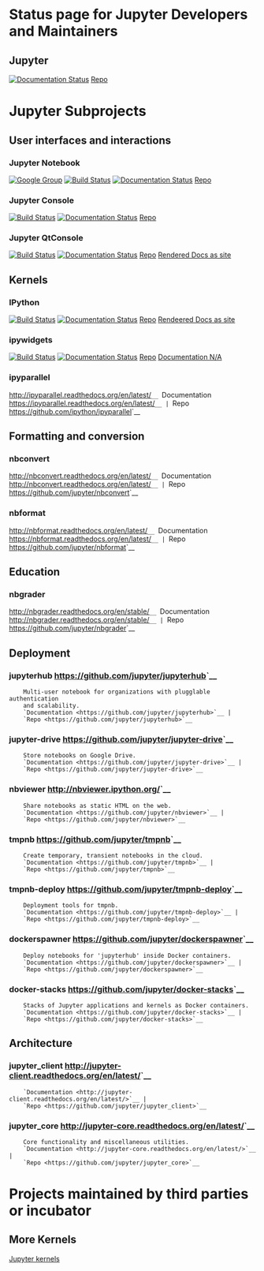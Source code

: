 # Status page for Jupyter Developers and Maintainers

## Jupyter
[![Documentation Status](https://readthedocs.org/projects/jupyter/badge/?version=latest)](http://jupyter.readthedocs.org/en/latest/?badge=latest)
[Repo](https://github.com/jupyter/jupyter)

# Jupyter Subprojects
## User interfaces and interactions

### Jupyter Notebook
[![Google Group](https://img.shields.io/badge/-Google%20Group-lightgrey.svg)](https://groups.google.com/forum/#!forum/jupyter)
[![Build Status](https://travis-ci.org/jupyter/notebook.svg?branch=master)](https://travis-ci.org/jupyter/notebook)
[![Documentation Status](https://readthedocs.org/projects/jupyter-notebook/badge/?version=latest)](http://jupyter-notebook.readthedocs.org/en/latest/?badge=latest)
[Repo](https://github.com/jupyter/notebook)

### Jupyter Console
[![Build Status](https://travis-ci.org/jupyter/jupyter_console.svg?branch=master)](https://travis-ci.org/jupyter/jupyter_console)
[![Documentation Status](https://readthedocs.org/projects/jupyter-console/badge/?version=latest)](http://jupyter-console.readthedocs.org/en/latest/?badge=latest)
[Repo](https://github.com/jupyter/jupyter_console)

### Jupyter QtConsole
[![Build Status](https://travis-ci.org/jupyter/qtconsole.svg?branch=master)](https://travis-ci.org/jupyter/qtconsole)
[![Documentation Status](https://readthedocs.org/projects/qtconsole/badge/?version=latest)](http://qtconsole.readthedocs.org/en/latest/?badge=latest)
[Repo](https://github.com/jupyter/qtconsole)
[Rendered Docs as site](http://jupyter.org/qtconsole/stable/)

## Kernels

### IPython
[![Build Status](https://travis-ci.org/ipython/ipython.svg?branch=master)](https://travis-ci.org/ipython/ipython)
[![Documentation Status](https://readthedocs.org/projects/ipython/badge/?version=latest)](http://ipython.readthedocs.org/en/latest/?badge=latest)
[Repo](https://github.com/ipython/ipython)
[Rendeered Docs as site](https://ipython.org/documentation.html)

### ipywidgets
[![Build Status](https://travis-ci.org/jupyter/jupyter_console.svg?branch=master)](https://travis-ci.org/jupyter/jupyter_console)
[![Documentation Status](https://readthedocs.org/projects/ipywidgets/badge/?version=latest)](http://ipywidgets.readthedocs.org/en/latest/?badge=latest)
[Repo](https://github.com/ipython/ipywidgets)
[Documentation N/A](https://github.com/ipython/ipywidgets)

### ipyparallel
 <http://ipyparallel.readthedocs.org/en/latest/>`__
        `Documentation <https://ipyparallel.readthedocs.org/en/latest/>`__ |
        `Repo <https://github.com/ipython/ipyparallel>`__

## Formatting and conversion

### nbconvert
 <http://nbconvert.readthedocs.org/en/latest/>`__
        `Documentation <http://nbconvert.readthedocs.org/en/latest/>`__ |
        `Repo <https://github.com/jupyter/nbconvert>`__

### nbformat
 <http://nbformat.readthedocs.org/en/latest/>`__
        `Documentation <https://nbformat.readthedocs.org/en/latest/>`__ |
        `Repo <https://github.com/jupyter/nbformat>`__


## Education

### nbgrader
 <http://nbgrader.readthedocs.org/en/stable/>`__
        `Documentation <http://nbgrader.readthedocs.org/en/stable/>`__ |
        `Repo <https://github.com/jupyter/nbgrader>`__


## Deployment

### jupyterhub <https://github.com/jupyter/jupyterhub>`__
        Multi-user notebook for organizations with plugglable authentication
        and scalability.
        `Documentation <https://github.com/jupyter/jupyterhub>`__ |
        `Repo <https://github.com/jupyter/jupyterhub>`__

### jupyter-drive <https://github.com/jupyter/jupyter-drive>`__
        Store notebooks on Google Drive.
        `Documentation <https://github.com/jupyter/jupyter-drive>`__ |
        `Repo <https://github.com/jupyter/jupyter-drive>`__

### nbviewer <http://nbviewer.ipython.org/>`__
        Share notebooks as static HTML on the web.
        `Documentation <https://github.com/jupyter/nbviewer>`__ |
        `Repo <https://github.com/jupyter/nbviewer>`__

### tmpnb <https://github.com/jupyter/tmpnb>`__
        Create temporary, transient notebooks in the cloud.
        `Documentation <https://github.com/jupyter/tmpnb>`__ |
        `Repo <https://github.com/jupyter/tmpnb>`__

### tmpnb-deploy <https://github.com/jupyter/tmpnb-deploy>`__
        Deployment tools for tmpnb.
        `Documentation <https://github.com/jupyter/tmpnb-deploy>`__ |
        `Repo <https://github.com/jupyter/tmpnb-deploy>`__

### dockerspawner <https://github.com/jupyter/dockerspawner>`__
        Deploy notebooks for 'jupyterhub' inside Docker containers.
        `Documentation <https://github.com/jupyter/dockerspawner>`__ |
        `Repo <https://github.com/jupyter/dockerspawner>`__

### docker-stacks <https://github.com/jupyter/docker-stacks>`__
        Stacks of Jupyter applications and kernels as Docker containers.
        `Documentation <https://github.com/jupyter/docker-stacks>`__ |
        `Repo <https://github.com/jupyter/docker-stacks>`__


## Architecture

### jupyter_client <http://jupyter-client.readthedocs.org/en/latest/>`__
        `Documentation <http://jupyter-client.readthedocs.org/en/latest/>`__ |
        `Repo <https://github.com/jupyter/jupyter_client>`__

### jupyter_core <http://jupyter-core.readthedocs.org/en/latest/>`__
        Core functionality and miscellaneous utilities.
        `Documentation <http://jupyter-core.readthedocs.org/en/latest/>`__ |
        `Repo <https://github.com/jupyter/jupyter_core>`__


# Projects maintained by third parties or incubator

## More Kernels
[Jupyter kernels](https://github.com/ipython/ipython/wiki/IPython-kernels-for-other-languages)
